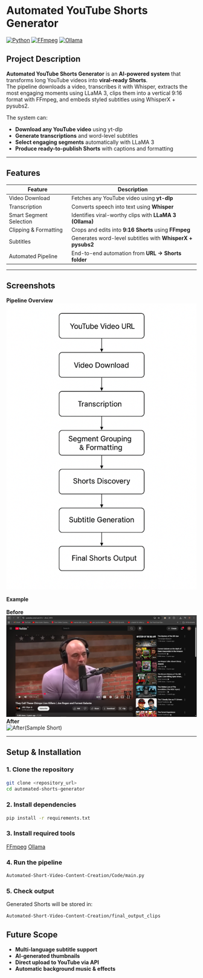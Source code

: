 # Automated YouTube Shorts Generator

[![Python](https://img.shields.io/badge/python-3.10%2B-blue)](https://www.python.org/)
[![FFmpeg](https://img.shields.io/badge/FFmpeg-Required-green)](https://ffmpeg.org/)
[![Ollama](https://img.shields.io/badge/Ollama-LLaMA3-orange)](https://ollama.ai/)

## Project Description
**Automated YouTube Shorts Generator** is an **AI-powered system** that transforms long YouTube videos into **viral-ready Shorts**.  
The pipeline downloads a video, transcribes it with Whisper, extracts the most engaging moments using LLaMA 3, clips them into a vertical 9:16 format with FFmpeg, and embeds styled subtitles using WhisperX + pysubs2.  

The system can:
- **Download any YouTube video** using yt-dlp  
- **Generate transcriptions** and word-level subtitles  
- **Select engaging segments** automatically with LLaMA 3  
- **Produce ready-to-publish Shorts** with captions and formatting  

---

## Features

| Feature | Description |
|----------|-------------|
| Video Download | Fetches any YouTube video using **yt-dlp** |
| Transcription | Converts speech into text using **Whisper** |
| Smart Segment Selection | Identifies viral-worthy clips with **LLaMA 3 (Ollama)** |
| Clipping & Formatting | Crops and edits into **9:16 Shorts** using **FFmpeg** |
| Subtitles | Generates word-level subtitles with **WhisperX + pysubs2** |
| Automated Pipeline | End-to-end automation from **URL → Shorts folder** |

---

## Screenshots

**Pipeline Overview**  
![Pipeline Overview](doc/pipeline.png)  

**Example**  
<br>
**Before**
![Before](doc/Before.PNG)
<br>
**After**
<br>
![After(Sample Short)](doc/sample.gif)  

---

## Setup & Installation

### 1. Clone the repository
```bash
git clone <repository_url>
cd automated-shorts-generator
```
### 2. Install dependencies
```bash
pip install -r requirements.txt
```
### 3. Install required tools
[FFmpeg](https://ffmpeg.org/)
[Ollama](https://ollama.com/)
### 4. Run the pipeline
```bash
Automated-Short-Video-Content-Creation/Code/main.py
```
### 5. Check output
Generated Shorts will be stored in:
```bash
Automated-Short-Video-Content-Creation/final_output_clips
```
## Future Scope

- **Multi-language subtitle support**
- **AI-generated thumbnails**
- **Direct upload to YouTube via API**
- **Automatic background music & effects**
